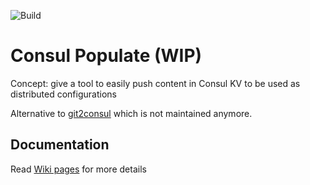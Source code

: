 ![Build](https://github.com/FrogDevelopment/consul-populate/actions/workflows/ci_cd.yml/badge.svg)

# Consul Populate (WIP)

Concept: give a tool to easily push content in Consul KV to be used as distributed configurations

Alternative to [git2consul](https://github.com/breser/git2consul) which is not maintained anymore.

## Documentation

Read [Wiki pages](https://github.com/FrogDevelopment/consul-populate/wiki) for more details
